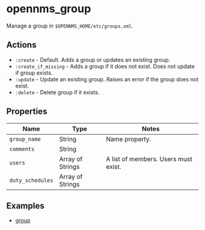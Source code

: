 # opennms\_group

Manage a group in `$OPENNMS_HOME/etc/groups.xml`.

## Actions

* `:create` - Default. Adds a group or updates an existing group.
* `:create_if_missing` - Adds a group if it does not exist. Does not update if group exists.
* `:update` - Update an existing group. Raises an error if the group does not exist.
* `:delete` - Delete group if it exists.

## Properties

| Name | Type | Notes |
| ---- | ---- | ----- |
| `group_name` | String | Name property. |
| `comments` | String | |
| `users` | Array of Strings | A list of members. Users must exist. |
| `duty_schedules` | Array of Strings | |

## Examples

* [group](../test/fixtures/cookbooks/opennms_resource_tests/recipes/group.rb)
